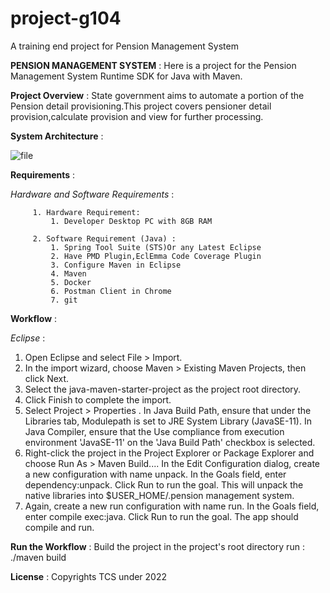 # project-g104
A training end project for Pension Management System

**PENSION MANAGEMENT SYSTEM** :
  Here is a project for the Pension Management System Runtime SDK for Java with Maven.
  
**Project Overview** :
        State government aims to automate a portion of the Pension detail provisioning.This project covers pensioner detail provision,calculate provision and view for further processing.
        
        
 **System Architecture** :
 
 ![file](https://user-images.githubusercontent.com/107530885/174226104-19df6eff-9036-4c0d-b8ad-1c72197d39f3.png)
 
 
 **Requirements** :
 
 *Hardware and Software Requirements* :
         
         1. Hardware Requirement:
             1. Developer Desktop PC with 8GB RAM
          
         2. Software Requirement (Java) :
             1. Spring Tool Suite (STS)Or any Latest Eclipse
             2. Have PMD Plugin,EclEmma Code Coverage Plugin
             3. Configure Maven in Eclipse
             4. Maven
             5. Docker 
             6. Postman Client in Chrome 
             7. git
            
            
  **Workflow** :
 
  *Eclipse* : 
 
 1. Open Eclipse and select File > Import.
 2. In the import wizard, choose Maven > Existing Maven Projects, then click Next.
 3. Select the java-maven-starter-project as the project root directory.
 4. Click Finish to complete the import.
 5. Select Project > Properties . In Java Build Path, ensure that under the Libraries tab, Modulepath is set to JRE System Library (JavaSE-11). In Java Compiler, ensure that the Use compliance from execution environment 'JavaSE-11' on the 'Java Build Path' checkbox is selected.
 6. Right-click the project in the Project Explorer or Package Explorer and choose Run As > Maven Build.... In the Edit Configuration dialog, create a new configuration with name unpack. In the Goals field, enter dependency:unpack. Click Run to run the goal. This will unpack the native libraries into $USER_HOME/.pension management system.
 7. Again, create a new run configuration with name run. In the Goals field, enter compile exec:java. Click Run to run the goal. The app should compile and run.
 
 
 **Run the Workflow** :
         Build the project in the project's root directory run : ./maven build 
         
         
 **License** :
         Copyrights TCS under 2022
